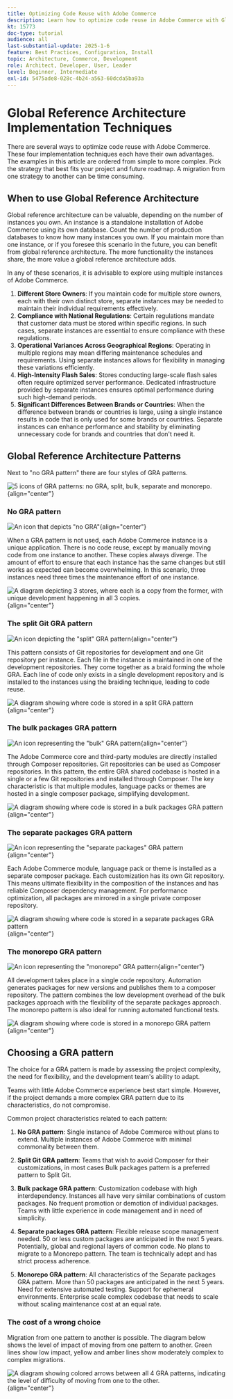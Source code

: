 ```yaml
---
title: Optimizing Code Reuse with Adobe Commerce
description: Learn how to optimize code reuse in Adobe Commerce with Global Reference Architecture patterns, enhancing performance and compliance across multiple instances.
kt: 15773
doc-type: tutorial
audience: all
last-substantial-update: 2025-1-6
feature: Best Practices, Configuration, Install
topic: Architecture, Commerce, Development
role: Architect, Developer, User, Leader
level: Beginner, Intermediate
exl-id: 5475ade8-028c-4b24-a563-60dcda5ba93a
---
```

# Global Reference Architecture Implementation Techniques

There are several ways to optimize code reuse with Adobe Commerce. These four implementation techniques each have their own advantages. The examples in this article are ordered from simple to more complex. Pick the strategy that best fits your project and future roadmap. A migration from one strategy to another can be time consuming.

## When to use Global Reference Architecture

Global reference architecture can be valuable, depending on the number of instances you own. An instance is a standalone installation of Adobe Commerce using its own database. Count the number of production databases to know how many instances you own. If you maintain more than one instance, or if you foresee this scenario in the future, you can benefit from global reference architecture. The more functionality the instances share, the more value a global reference architecture adds.

In any of these scenarios, it is advisable to explore using multiple instances of Adobe Commerce.

1. **Different Store Owners**: If you maintain code for multiple store owners, each with their own distinct store, separate instances may be needed to maintain their individual requirements effectively.
2. **Compliance with National Regulations**: Certain regulations mandate that customer data must be stored within specific regions. In such cases, separate instances are essential to ensure compliance with these regulations.
3. **Operational Variances Across Geographical Regions**: Operating in multiple regions may mean differing maintenance schedules and requirements. Using separate instances allows for flexibility in managing these variations efficiently.
4. **High-Intensity Flash Sales**: Stores conducting large-scale flash sales often require optimized server performance. Dedicated infrastructure provided by separate instances ensures optimal performance during such high-demand periods.
5. **Significant Differences Between Brands or Countries**: When the difference between brands or countries is large, using a single instance results in code that is only used for some brands or countries. Separate instances can enhance performance and stability by eliminating unnecessary code for brands and countries that don't need it.

## Global Reference Architecture Patterns

Next to "no GRA pattern" there are four styles of GRA patterns.

![5 icons of GRA patterns: no GRA, split, bulk, separate and monorepo.](/help/assets/global-reference-architecture/gra-patterns-horizontal.png){align="center"}

### No GRA pattern

![An icon that depicts "no GRA"](/help/assets/global-reference-architecture/no-gra.png){align="center"}

When a GRA pattern is not used, each Adobe Commerce instance is a unique application. There is no code reuse, except by manually moving code from one instance to another. These copies always diverge. The amount of effort to ensure that each instance has the same changes but still works as expected can become overwhelming. In this scenario, three instances need three times the maintenance effort of one instance.

![A diagram depicting 3 stores, where each is a copy from the former, with unique development happening in all 3 copies.](/help/assets/global-reference-architecture/no-gra-pattern-diagram.png){align="center"}

### The split Git GRA pattern

![An icon depicting the "split" GRA pattern](/help/assets/global-reference-architecture/split-git.png){align="center"}

This pattern consists of Git repositories for development and one Git repository per instance. Each file in the instance is maintained in one of the development repositories. They come together as a braid forming the whole GRA. Each line of code only exists in a single development repository and is installed to the instances using the braiding technique, leading to code reuse.

![A diagram showing where code is stored in a split GRA pattern](/help/assets/global-reference-architecture/split-git-gra-pattern-diagram.png){align="center"}

### The bulk packages GRA pattern

![An icon representing the "bulk" GRA pattern](/help/assets/global-reference-architecture/bulk-packages.png){align="center"}

The Adobe Commerce core and third-party modules are directly installed through Composer repositories. Git repositories can be used as Composer repositories. In this pattern, the entire GRA shared codebase is hosted in a single or a few Git repositories and installed through Composer. The key characteristic is that multiple modules, language packs or themes are hosted in a single composer package, simplifying development.

![A diagram showing where code is stored in a bulk packages GRA pattern](/help/assets/global-reference-architecture/bulk-gra-pattern-diagram.png){align="center"}

### The separate packages GRA pattern

![An icon representing the "separate packages" GRA pattern](/help/assets/global-reference-architecture/separate-packages.png){align="center"}

Each Adobe Commerce module, language pack or theme is installed as a separate composer package. Each customization has its own Git repository. This means ultimate flexibility in the composition of the instances and has reliable Composer dependency management. For performance optimization, all packages are mirrored in a single private composer repository.

![A diagram showing where code is stored in a separate packages GRA pattern](/help/assets/global-reference-architecture/separate-packages-gra-pattern-diagram.png){align="center"}

### The monorepo GRA pattern

![An icon representing the "monorepo" GRA pattern](/help/assets/global-reference-architecture/monorepo.png){align="center"}

All development takes place in a single code repository. Automation generates packages for new versions and publishes them to a composer repository. The pattern combines the low development overhead of the bulk packages approach with the flexibility of the separate packages approach. The monorepo pattern is also ideal for running automated functional tests.

![A diagram showing where code is stored in a monorepo GRA pattern](/help/assets/global-reference-architecture/monorepo-gra-pattern-diagram.png){align="center"}

## Choosing a GRA pattern

The choice for a GRA pattern is made by assessing the project complexity, the need for flexibility, and the development team's ability to adapt.

Teams with little Adobe Commerce experience best start simple. However, if the project demands a more complex GRA pattern due to its characteristics, do not compromise.

Common project characteristics related to each pattern:

1. **No GRA pattern**: Single instance of Adobe Commerce without plans to extend. Multiple instances of Adobe Commerce with minimal commonality between them.

2. **Split Git GRA pattern**: Teams that wish to avoid Composer for their customizations, in most cases Bulk packages pattern is a preferred pattern to Split Git.

3. **Bulk package GRA pattern**: Customization codebase with high interdependency. Instances all have very similar combinations of custom packages. No frequent promotion or demotion of individual packages. Teams with little experience in code management and in need of simplicity.

4. **Separate packages GRA pattern**: Flexible release scope management needed. 50 or less custom packages are anticipated in the next 5 years. Potentially, global and regional layers of common code. No plans to migrate to a Monorepo pattern. The team is technically adept and has strict process adherence.

5. **Monorepo GRA pattern**: All characteristics of the Separate packages GRA pattern. More than 50 packages are anticipated in the next 5 years. Need for extensive automated testing. Support for ephemeral environments. Enterprise scale complex codebase that needs to scale without scaling maintenance cost at an equal rate.

### The cost of a wrong choice

Migration from one pattern to another is possible. The diagram below shows the level of impact of moving from one pattern to another. Green lines show low impact, yellow and amber lines show moderately complex to complex migrations.

![A diagram showing colored arrows between all 4 GRA patterns, indicating the level of difficulty of moving from one to the other.](/help/assets/global-reference-architecture/wrong-choice.png){align="center"}
